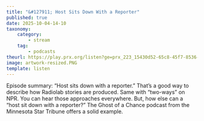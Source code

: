 ```yaml
---
title: "&#127911; Host Sits Down With a Reporter"
published: true
date: 2025-10-04-14-10
taxonomy:
    category:
        - stream
    tag:
        - podcasts
theurl: https://play.prx.org/listen?ge=prx_223_15430d52-65c8-45f7-8536-3fd985397400&uf=http%3A%2F%2Ffeeds.prx.org%2FHowSound
image: artwork-resized.PNG
template: listen
---
```


Episode summary: &ldquo;Host sits down with a reporter.&rdquo; That&rsquo;s a good way to describe how Radiolab stories are produced. Same with &ldquo;two-ways&rdquo; on NPR. You can hear those approaches everywhere. But, how else can a &ldquo;host sit down with a reporter?&rdquo; The Ghost of a Chance podcast from the Minnesota Star Tribune offers a solid example.
